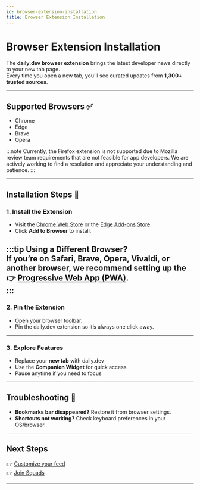 ```yaml
---
id: browser-extension-installation
title: Browser Extension Installation
---
```


# Browser Extension Installation

The **daily.dev browser extension** brings the latest developer news directly to your new tab page.  
Every time you open a new tab, you’ll see curated updates from **1,300+ trusted sources**.

---

## Supported Browsers ✅

- Chrome  
- Edge  
- Brave  
- Opera  

:::note
Currently, the Firefox extension is not supported due to Mozilla review team requirements that are not feasible for app developers. We are actively working to find a resolution and appreciate your understanding and patience.
:::

---

## Installation Steps 🚀

### 1. Install the Extension

- Visit the [Chrome Web Store](https://chrome.google.com/webstore/detail/dailydev/) or the [Edge Add-ons Store](https://microsoftedge.microsoft.com/addons/detail/dailydev/).  
- Click **Add to Browser** to install.
  
:::tip Using a Different Browser?  
If you’re on **Safari, Brave, Opera, Vivaldi**, or another browser, we recommend setting up the  
👉 [Progressive Web App (PWA)](/docs/documentation-tooling/pwa-installation-guide).  
:::
---

### 2. Pin the Extension

- Open your browser toolbar.  
- Pin the daily.dev extension so it’s always one click away.  

---

### 3. Explore Features

- Replace your **new tab** with daily.dev  
- Use the **Companion Widget** for quick access  
- Pause anytime if you need to focus  

---

## Troubleshooting 🔧

- **Bookmarks bar disappeared?** Restore it from browser settings.  
- **Shortcuts not working?** Check keyboard preferences in your OS/browser.  

---

## Next Steps

👉 [Customize your feed](https://docs.daily.dev/docs/getting-started/creating-your-feed)  
👉 [Join Squads](https://docs.daily.dev/docs/squads/overview)  

---
